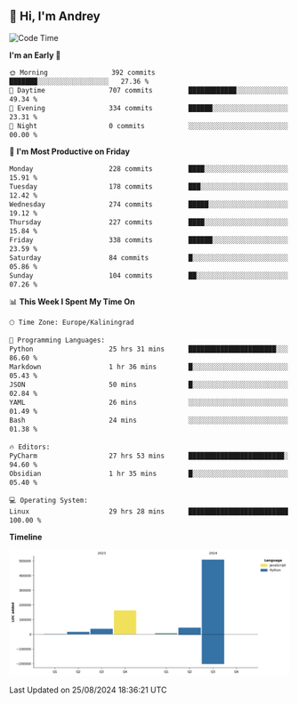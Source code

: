 ## 👋 Hi, I'm Andrey

<!--START_SECTION:waka-->
![Code Time](http://img.shields.io/badge/Code%20Time-362%20hrs%2052%20mins-blue)

**I'm an Early 🐤** 

```text
🌞 Morning                392 commits         ███████░░░░░░░░░░░░░░░░░░   27.36 % 
🌆 Daytime                707 commits         ████████████░░░░░░░░░░░░░   49.34 % 
🌃 Evening                334 commits         ██████░░░░░░░░░░░░░░░░░░░   23.31 % 
🌙 Night                  0 commits           ░░░░░░░░░░░░░░░░░░░░░░░░░   00.00 % 
```
📅 **I'm Most Productive on Friday** 

```text
Monday                   228 commits         ████░░░░░░░░░░░░░░░░░░░░░   15.91 % 
Tuesday                  178 commits         ███░░░░░░░░░░░░░░░░░░░░░░   12.42 % 
Wednesday                274 commits         █████░░░░░░░░░░░░░░░░░░░░   19.12 % 
Thursday                 227 commits         ████░░░░░░░░░░░░░░░░░░░░░   15.84 % 
Friday                   338 commits         ██████░░░░░░░░░░░░░░░░░░░   23.59 % 
Saturday                 84 commits          █░░░░░░░░░░░░░░░░░░░░░░░░   05.86 % 
Sunday                   104 commits         ██░░░░░░░░░░░░░░░░░░░░░░░   07.26 % 
```


📊 **This Week I Spent My Time On** 

```text
🕑︎ Time Zone: Europe/Kaliningrad

💬 Programming Languages: 
Python                   25 hrs 31 mins      ██████████████████████░░░   86.60 % 
Markdown                 1 hr 36 mins        █░░░░░░░░░░░░░░░░░░░░░░░░   05.43 % 
JSON                     50 mins             █░░░░░░░░░░░░░░░░░░░░░░░░   02.84 % 
YAML                     26 mins             ░░░░░░░░░░░░░░░░░░░░░░░░░   01.49 % 
Bash                     24 mins             ░░░░░░░░░░░░░░░░░░░░░░░░░   01.38 % 

🔥 Editors: 
PyCharm                  27 hrs 53 mins      ████████████████████████░   94.60 % 
Obsidian                 1 hr 35 mins        █░░░░░░░░░░░░░░░░░░░░░░░░   05.40 % 

💻 Operating System: 
Linux                    29 hrs 28 mins      █████████████████████████   100.00 % 
```

**Timeline**

![Lines of Code chart](https://raw.githubusercontent.com/Mist3s/Mist3s/main/assets/bar_graph.png)


 Last Updated on 25/08/2024 18:36:21 UTC
<!--END_SECTION:waka-->

